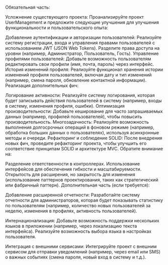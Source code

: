 Обязательная часть:

Усложнение существующего проекта:
Проанализируйте проект UserManagement и предложите следующие улучшения для улучшения функциональности и пользовательского опыта:

Добавление аутентификации и авторизации пользователей: Реализуйте систему регистрации, входа и управления правами пользователей с использованием JWT (JSON Web Tokens). Разделите права доступа на уровни (например, Администратор, Пользователь, Гость).
Управление профилями пользователей: Добавьте возможность пользователям редактировать свои профили (имя, почта, пароль) через интерфейс.
История изменений профиля: Реализуйте функционал хранения истории изменений профиля пользователей, включая дату и тип изменений (например, смена пароля, обновление контактной информации).
Реализация дополнительных фич:

Логирование активности: Реализуйте систему логирования, которая будет записывать действия пользователей в систему (например, входы в систему, изменения профиля, ошибки).
Оптимизация производительности: Добавьте кеширование для часто запрашиваемых данных (например, профилей пользователей), чтобы повысить производительность.
Многозадачность: Реализуйте возможность выполнения долгосрочных операций в фоновом режиме (например, обработка больших данных о пользователях), используя асинхронные методы и очереди.
Рефакторинг и соблюдение SOLID:
После внедрения новых фич, проведите рефакторинг проекта, чтобы улучшить его соответствие принципам SOLID и архитектуре MVC. Обратите внимание на:

Разделение ответственности в контроллерах.
Использование интерфейсов для обеспечения гибкости и масштабируемости.
Открытость для расширения, но закрытость для изменения (использование паттернов проектирования, таких как стратегический или фабричный паттерн).
Дополнительная часть (если требуется):

Добавление расширенной отчетности:
Разработайте систему отчетности для администраторов, которая будет показывать статистику по пользователям (например, количество новых пользователей за неделю, изменения в профилях, активность пользователей).

Интернационализация:
Добавьте возможность поддержки нескольких языков в приложении (например, через локализацию текста интерфейса). Реализуйте возможность выбора языка в настройках пользователя.

Интеграция с внешними сервисами:
Интегрируйте проект с внешним сервисом для отправки уведомлений (например, через email или SMS) о важных событиях (смена пароля, новый вход в систему и т.д.).